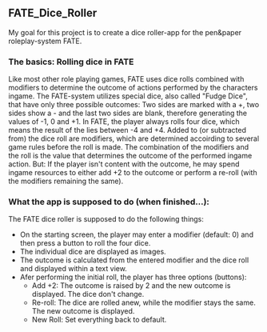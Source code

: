 ## FATE_Dice_Roller

My goal for this project is to create a dice roller-app for the pen&paper roleplay-system FATE.


### The basics: Rolling dice in FATE

Like most other role playing games, FATE uses dice rolls combined with modifiers to determine the outcome of actions performed by the characters ingame.
The FATE-system utilizes special dice, also called "Fudge Dice", that have only three possible outcomes: 
Two sides are marked with a +, two sides show a - and the last two sides are blank, therefore generating the values of -1, 0 and +1.
In FATE, the player always rolls four dice, which means the result of the lies between -4 and +4. 
Added to (or subtracted from) the dice roll are modifiers, which are determined accoirding to several game rules before the roll is made.
The combination of the modifiers and the roll is the value that determines the outcome of the performed ingame action.
But: If the player isn't content with the outcome, he may spend ingame resources to either add +2 to the outcome or perform a re-roll (with the modifiers remaining the same).


### What the app is supposed to do (when finished...):

The FATE dice roller is supposed to do the following things:
- On the starting screen, the player may enter a modifier (default: 0) and then press a button to roll the four dice.
- The individual dice are displayed as images.
- The outcome is calculated from the entered modifier and the dice roll and displayed within a text view.
- Afer performing the initial roll, the player has three options (buttons):
  - Add +2: The outcome is raised by 2 and the new outcome is displayed. The dice don't change.
  - Re-roll: The dice are rolled anew, while the modifier stays the same. The new outcome is displayed.
  - New Roll: Set everything back to default.
